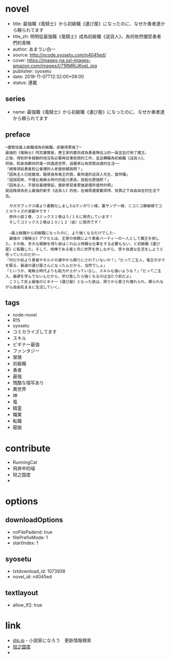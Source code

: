 # novel

- title: 最強職《竜騎士》から初級職《運び屋》になったのに、なぜか勇者達から頼られてます
- title_zh: 明明從最強職《竜騎士》成為初級職《送貨人》，為何依然備受勇者們的青睞
- author: あまうい白一
- source: http://ncode.syosetu.com/n4045ed/
- cover: https://images-na.ssl-images-amazon.com/images/I/71RMRiJKoeL.jpg
- publisher: syosetu
- date: 2018-11-07T12:32:00+08:00
- status: 連載

## series

- name: 最強職《竜騎士》から初級職《運び屋》になったのに、なぜか勇者達から頼られてます

## preface


```
─儘管從最上級職成為初級職，卻變得更強了─  
最強的《竜騎士》阿克塞爾是，應王家的委託成為勇者隊伍上的一員並且打倒了魔王。  
之後，得到許多報酬的他沒有必要再從事危險的工作，並且轉職為初級職《送貨人》。  
然後，和身為夥伴的竜一同遨遊世界，過著原以為悠閒自適的生活──  
「總覺得前勇者和公會裡的人老是依賴我啊？」  
「因為主人已經變成，驅使身為竜王的我，最快速的送貨人先生，當然囉」  
「話說回來，不僅比竜騎士時代的能力更高，技能也更強耶？」  
「因為主人，不是從基礎學起，重新學習會更強是理所當然的啊」  
就這樣成為史上最強的新手《送貨人》的他，在被周遭愛戴崇拜、依靠之下自由自在的生活下去。

　ガガガブックス様より書籍化しました&マンガワン様、裏サンデー様、ニコニコ静画様でコミカライズが連載中です！　
　原作小説２巻、コミックス１巻は５/１８に発売しています！
　そしてコミックス２巻は１０/１２（金）に発売です！
　
　―最上級職から初級職になったのに、より強くなるだけでした―
　最強の《竜騎士》アクセルは、王家の依頼により勇者パーティーの一人として魔王を倒した。その後、多大な報酬を得た彼はこれ以上物騒な仕事をする必要もない、と初級職《運び屋》に転職した。そして、相棒である竜と共に世界を旅しながら、悠々自適な生活をしようと思っていたのだが――
「何だか前より勇者やギルドの連中から頼りにされていないか？」「だってご主人、竜王のボクを駆る、最速の運び屋さんになったんだから、当然でしょ」
「というか、竜騎士時代よりも能力が上がっているし、スキルも強いような？」「だってご主人、基礎を学んでないんだから、学び直したら強くなるのは当たり前だよ」
　こうして史上最強のビギナー《運び屋》となった彼は、周りから愛され憧れられ、頼られながら自由気ままに生活していく。
```

## tags

- node-novel
- R15
- syosetu
- コミカライズしてます
- スキル
- ビギナー最強
- ファンタジー
- 冒険
- 初級職
- 勇者
- 最強
- 残酷な描写あり
- 異世界
- 神
- 竜
- 精霊
- 職業
- 転職
- 龍娘

# contribute

- RunningCat
- 飛奔中的喵
- 轻之国度
- 

# options

## downloadOptions

- noFilePadend: true
- filePrefixMode: 1
- startIndex: 1

## syosetu

- txtdownload_id: 1073938
- novel_id: n4045ed

## textlayout

- allow_lf2: true

# link

- [dip.jp](https://narou.nar.jp/search.php?text=n4045ed&novel=all&genre=all&new_genre=all&length=0&down=0&up=100) - 小説家になろう　更新情報検索
- [轻之国度](https://www.lightnovel.cn/forum.php?mod=viewthread&tid=919749&extra=&authorid=989041)
- 


